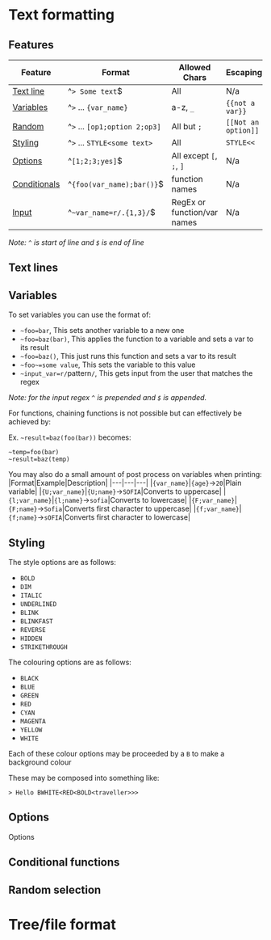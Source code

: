 # Text formatting
## Features
|Feature|Format|Allowed Chars|Escaping|
|---|---|---|---|
|[Text line](#text-lines)|^`> Some text`$|All|N/a|
|[Variables](#variables)|^`>` ... `{var_name}`|a-z, `_` |`{{not a var}}`|
|[Random](#random-selection)|^`>` ... `[op1;option 2;op3]`|All but `;`|`[[Not an option]]`|
|[Styling](#styling)|^`>` ... `STYLE<some text>`|All|`STYLE<<`|
|[Options](#options)|^`[1;2;3;yes]`$|All except `[`, `;`, `]`|N/a|
|[Conditionals](#conditional-functions)|^`{foo(var_name);bar()}`$|function names|N/a|
|[Input](#variables)|^`~var_name=r/.{1,3}/`$|RegEx or function/var names|N/a|

*Note: `^` is start of line and `$` is end of line*

## Text lines


## Variables
To set variables you can use the format of:
* `~foo=bar`, This sets another variable to a new one
* `~foo=baz(bar)`, This applies the function to a variable and sets a var to its result
* `~foo=baz()`, This just runs this function and sets a var to its result
* `~foo~=some value`, This sets the variable to this value
* `~input_var=r/`pattern`/`, This gets input from the user that matches the regex

*Note: for the input regex `^` is prepended and `$` is appended.*

For functions, chaining functions is not possible but can effectively be achieved by:

Ex. `~result=baz(foo(bar))` becomes:
```
~temp=foo(bar)
~result=baz(temp)
```

You may also do a small amount of post process on variables when printing:
|Format|Example|Description|
|---|---|---|
|`{var_name}`|`{age}`→`20`|Plain variable|
|`{U;var_name}`|`{U;name}`→`SOFIA`|Converts to uppercase|
|`{l;var_name}`|`{l;name}`→`sofia`|Converts to lowercase|
|`{F;var_name}`|`{F;name}`→`Sofia`|Converts first character to uppercase|
|`{f;var_name}`|`{f;name}`→`sOFIA`|Converts first character to lowercase|

## Styling
The style options are as follows:
* `BOLD`
* `DIM`
* `ITALIC`
* `UNDERLINED`
* `BLINK`
* `BLINKFAST`
* `REVERSE`
* `HIDDEN`
* `STRIKETHROUGH`

The colouring options are as follows:
* `BLACK`
* `BLUE`
* `GREEN`
* `RED`
* `CYAN`
* `MAGENTA`
* `YELLOW`
* `WHITE`

Each of these colour options may be proceeded by a `B` to make a background colour

These may be composed into something like:
```
> Hello BWHITE<RED<BOLD<traveller>>>
```

## Options
Options 

## Conditional functions

## Random selection

# Tree/file format